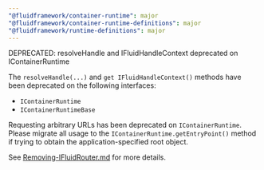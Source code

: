 ```yaml
---
"@fluidframework/container-runtime": major
"@fluidframework/container-runtime-definitions": major
"@fluidframework/runtime-definitions": major
---
```


DEPRECATED: resolveHandle and IFluidHandleContext deprecated on IContainerRuntime

The `resolveHandle(...)` and `get IFluidHandleContext()` methods have been deprecated on the following interfaces:

-   `IContainerRuntime`
-   `IContainerRuntimeBase`

Requesting arbitrary URLs has been deprecated on `IContainerRuntime`. Please migrate all usage to the `IContainerRuntime.getEntryPoint()` method if trying to obtain the application-specified root object.

See [Removing-IFluidRouter.md](https://github.com/microsoft/FluidFramework/blob/main/packages/common/core-interfaces/Removing-IFluidRouter.md) for more details.
